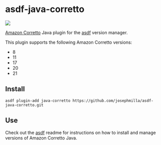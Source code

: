 # asdf-java-corretto

![](https://github.com/josephmilla/asdf-java-corretto/workflows/ci/badge.svg)

[Amazon Corretto](https://aws.amazon.com/corretto/) Java plugin for the [asdf](https://github.com/asdf-vm/asdf) version manager.

This plugin supports the following Amazon Corretto versions:
* 8
* 11
* 17
* 20
* 21

## Install

```
asdf plugin-add java-corretto https://github.com/josephmilla/asdf-java-corretto.git
```

## Use

Check out the [asdf](https://github.com/asdf-vm/asdf) readme for instructions on how to install and manage versions of Amazon Corretto Java.
